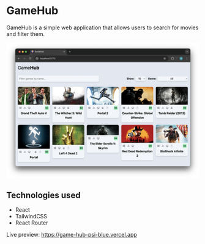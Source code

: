 # GameHub

GameHub is a simple web application that allows users to search for movies and filter them.

<img src="./screenshot.png" alt="GameHub" style="width:600px">

## Technologies used

- React
- TailwindCSS
- React Router

Live preview: https://game-hub-psi-blue.vercel.app
